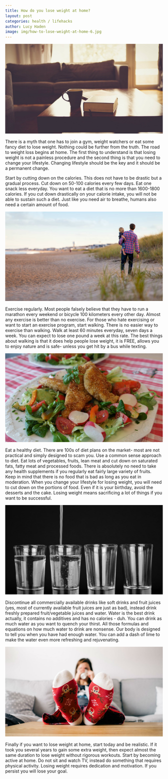 ```yaml
---
title: How do you lose weight at home?
layout: post
categories: health / lifehacks
author: Lucy Haden
image: img/how-to-lose-weight-at-home-6.jpg
---
```


![Existential - How to lose weight at home](/img/how-to-lose-weight-at-home-2.jpg)
 
There is a myth that one has to join a gym, weight watchers or eat some fancy diet to lose weight. Nothing could be further from the truth. The road to weight loss begins at home. The first thing to understand is that losing weight is not a painless procedure and the second thing is that you need to change your lifestyle. Changing lifestyle should be the key and it should be a permanent change.  
 
 
Start by cutting down on the calories. This does not have to be drastic but a gradual process. Cut down on 50-100 calories every few days. Eat one snack less everyday. You want to eat a diet that is no more than 1600-1800 calories. If you cut down drastically on your calorie intake, you will not be able to sustain such a diet. Just like you need air to breathe, humans also need a certain amount of food. 

![Existential - How to lose weight at home](/img/how-to-lose-weight-at-home-3.jpg)
 
Exercise regularly. Most people falsely believe that they have to run a marathon every weekend or bicycle 100 kilometers every other day. Almost any exercise is better than no exercise. For those who hate exercising or want to start an exercise program, start walking. There is no easier way to exercise than walking. Walk at least 60 minutes everyday, seven days a week. You can expect to lose one pound a week at this rate. The best things about walking is that it does help people lose weight, it is FREE, allows you to enjoy nature and is safe- unless you get hit by a bus while texting. 

![Existential - How to lose weight at home](/img/how-to-lose-weight-at-home-4.jpg)
 
Eat a healthy diet. There are 100s of diet plans on the market- most are not practical and simply designed to scam you. Use a common sense approach to diet. Eat lots of vegetables, fruits, lean meat and cut down on saturated fats, fatty meat and processed foods. There is absolutely no need to take any health supplements if you regularly eat fairly large variety of fruits.  
Keep in mind that there is no food that is bad as long as you eat in moderation. 
When you change your lifestyle for losing weight, you will need to cut down on the portions of food. Even if it is your birthday, avoid the desserts and the cake. Losing weight means sacrificing a lot of things if you want to be successful. 

![Existential - How to lose weight at home](/img/how-to-lose-weight-at-home-5.jpg) 
 
Discontinue all commercially available drinks like soft drinks and fruit juices (yes, most of currently available fruit juices are just as bad), instead drink freshly prepared fruit/vegetable juices and water. Water is the best drink actually, it contains no additives and has no calories - duh. You can drink as much water as you want to quench your thirst. All those formulas and equations on how much water to drink are nonsense. Our body is designed to tell you when you have had enough water. You can add a dash of lime to make the water even more refreshing and rejuvenating.

![How to lose weight at home](/img/how-to-lose-weight-at-home.jpg)
 
Finally if you want to lose weight at home, start today and be realistic. If it took you several years to gain some extra weight, then expect almost the same duration to lose weight without rigorous workouts. Start by becoming active at home. Do not sit and watch TV, instead do something that requires physical activity. Losing weight requires dedication and motivation. If you persist you will lose your goal.   
        